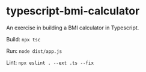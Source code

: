 # typescript-bmi-calculator
 
An exercise in building a BMI calculator in Typescript.

Build: ```npx tsc```

Run: ```node dist/app.js```

Lint:  ```npx eslint . --ext .ts --fix```